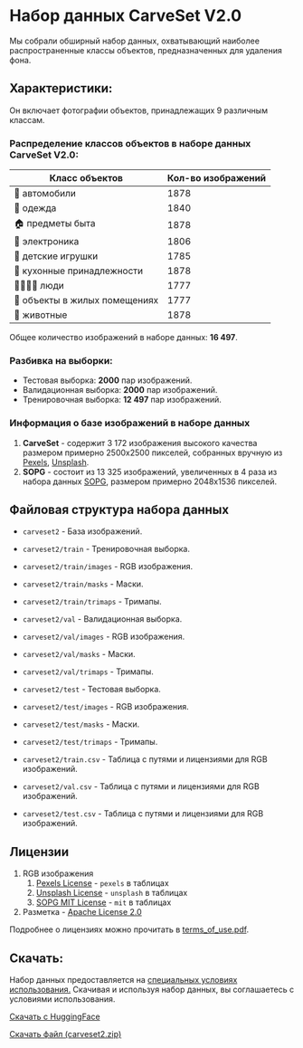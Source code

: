 # Набор данных CarveSet V2.0

Мы собрали обширный набор данных, охватывающий наиболее распространенные классы объектов, 
предназначенных для удаления фона.

## Характеристики:
Он включает фотографии объектов, принадлежащих 9 различным классам.
### Распределение классов объектов в наборе данных CarveSet V2.0:

| Класс объектов                | Кол-во изображений |
|-------------------------------|--------------------|
| 🚗 автомобили                 | 1878               |
| 👗 одежда                     | 1840               |
| 🏠 предметы быта              | 1878               |
| 📱 электроника                | 1806               |
| 🧸 детские игрушки            | 1785               |
| 🍳 кухонные принадлежности    | 1878               |
| 👨‍👩‍👧‍👦 люди              | 1777               |
| 🏡 объекты в жилых помещениях | 1777               |
| 🐾 животные                   | 1878               |

Общее количество изображений в наборе данных: **16 497**.

### Разбивка на выборки:

-   Тестовая выборка: **2000** пар изображений.
-   Валидационная выборка: **2000** пар изображений.
-   Тренировочная выборка: **12 497** пар изображений.

###  Информация о базе изображений в наборе данных
1.  **CarveSet** - содержит 3 172 изображения высокого качества размером примерно 2500x2500 пикселей, собранных вручную из [Pexels](https://www.pexels.com/), [Unsplash](https://unsplash.com/).
2.  **SOPG** - состоит из 13 325 изображений, увеличенных в 4 раза из набора данных [SOPG](https://huggingface.co/datasets/absinc/sopg), 
размером примерно 2048x1536 пикселей.

## Файловая структура набора данных
-   `carveset2` - База изображений.


-   `carveset2/train` - Тренировочная выборка.
-   `carveset2/train/images` - RGB изображения.
-   `carveset2/train/masks` - Маски.
-   `carveset2/train/trimaps` - Тримапы.


-   `carveset2/val` - Валидационная выборка.
-   `carveset2/val/images` - RGB изображения.
-   `carveset2/val/masks` - Маски.
-   `carveset2/val/trimaps` - Тримапы.


-   `carveset2/test` - Тестовая выборка.
-   `carveset2/test/images` - RGB изображения.
-   `carveset2/test/masks` - Маски.
-   `carveset2/test/trimaps` - Тримапы.


-   `carveset2/train.csv` - Таблица с путями и лицензиями для RGB изображений.
-   `carveset2/val.csv` - Таблица с путями и лицензиями для RGB изображений.
-   `carveset2/test.csv` - Таблица с путями и лицензиями для RGB изображений.

## Лицензии
1. RGB изображения
   1. [Pexels License](https://www.pexels.com/ru-RU/license/)  - `pexels` в таблицах
   2. [Unsplash License](https://unsplash.com/license) - `unsplash` в таблицах
   3. [SOPG MIT License](https://huggingface.co/datasets/absinc/sopg#license)  - `mit` в таблицах
2. Разметка - [Apache License 2.0](https://github.com/OPHoperHPO/freezed_carvekit_2023/blob/master/LICENSE)

Подробнее о лицензиях можно прочитать в [terms_of_use.pdf](terms_of_use.pdf).
## Скачать:
Набор данных предоставляется на [специальных условиях использования.](terms_of_use.pdf)
Скачивая и используя набор данных, вы соглашаетесь с условиями использования.

 [Скачать с HuggingFace](https://huggingface.co/datasets/Carve/carveset)

 [Скачать файл (carveset2.zip)](https://huggingface.co/datasets/Carve/carveset/blob/main/carveset2.zip)